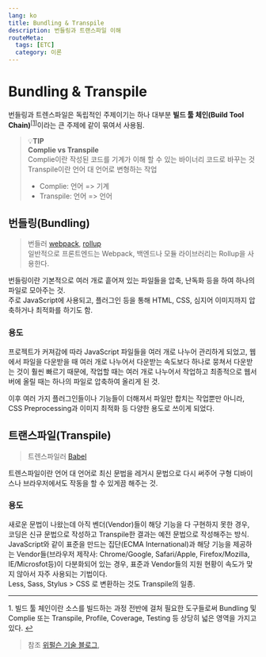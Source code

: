```yaml
---
lang: ko
title: Bundling & Transpile
description: 번들링과 트랜스파일 이해
routeMeta:
  tags: [ETC]
  category: 이론
---
```


# Bundling & Transpile

번들링과 트렌스파일은 독립적인 주제이기는 하나 대부분 **빌드 툴 체인(Build Tool Chain)**<sup id="a1">[[1]](#footnote01)</sup>이라는 큰 주제에 같이 묶여서 사용됨.

> 💡**TIP**  
> **Complie vs Transpile**  
> Complie이란 작성된 코드를 기계가 이해 할 수 있는 바이너리 코드로 바꾸는 것  
> Transpile이란 언어 대 언어로 변형하는 작업
>
> - Complie: 언어 => 기계
> - Transpile: 언어 => 언어

## 번들링(Bundling)

> 번들러 [webpack](https://webpack.js.org/), [rollup](https://rollupjs.org/guide/en/)  
> 일반적으로 프론트엔드는 Webpack, 백엔드나 모듈 라이브러리는 Rollup을 사용한다.

번들링이란 기본적으로 여러 개로 흩어져 있는 파일들을 압축, 난독화 등을 하여 하나의 파일로 모아주는 것.  
주로 JavaScript에 사용되고, 플러그인 등을 통해 HTML, CSS, 심지어 이미지까지 압축하거나 최적화를 하기도 함.

### 용도

프로젝트가 커져감에 따라 JavaScript 파일들을 여러 개로 나누어 관리하게 되었고, 웹에서 파일을 다운받을 때 여러 개로 나누어서 다운받는 속도보다 하나로 뭉쳐서 다운받는 것이 훨씬 빠르기 때문에, 작업할 때는 여러 개로 나누어서 작업하고 최종적으로 웹서버에 올릴 때는 하나의 파일로 압축하여 올리게 된 것.

이후 여러 가지 플러그인들이나 기능들이 더해져서 파일만 합치는 작업뿐만 아니라, CSS Preprocessing과 이미지 최적화 등 다양한 용도로 쓰이게 되었다.

## 트랜스파일(Transpile)

> 트렌스파일러 [Babel](https://babeljs.io/)

트렌스파일이란 언어 대 언어로 최신 문법을 레거시 문법으로 다시 써주어 구형 디바이스나 브라우저에서도 작동을 할 수 있게끔 해주는 것.

### 용도

새로운 문법이 나왔는데 아직 벤더(Vendor)들이 해당 기능을 다 구현하지 못한 경우, 코딩은 신규 문법으로 작성하고 Transpile한 결과는 예전 문법으로 작성해주는 방식.  
JavaScript와 같이 표준을 만드는 집단(ECMA International)과 해당 기능을 제공하는 Vendor들(브라우저 제작사: Chrome/Google, Safari/Apple, Firefox/Mozilla, IE/Microsfot등)이 다분화되어 있는 경우, 표준과 Vendor들의 지원 현황이 속도가 맞지 않아서 자주 사용되는 기법이다.  
Less, Sass, Stylus > CSS 로 변환하는 것도 Transpile의 일종.

---

<a name="footnote01">1.</a> 빌드 툴 체인이란 소스를 빌드하는 과정 전반에 걸처 필요한 도구들로써 Bundling 및 Complie 또는 Transpile, Profile, Coverage, Testing 등 상당히 넓은 영역을 가지고 있다. [↩](#a1)

> 참조 [위펄슨 기술 블로그](https://tech.weperson.com/wedev/frontend/bundling-transpiler/#%E1%84%87%E1%85%A5%E1%86%AB%E1%84%83%E1%85%B3%E1%86%AF%E1%84%85%E1%85%A5-bundler),
